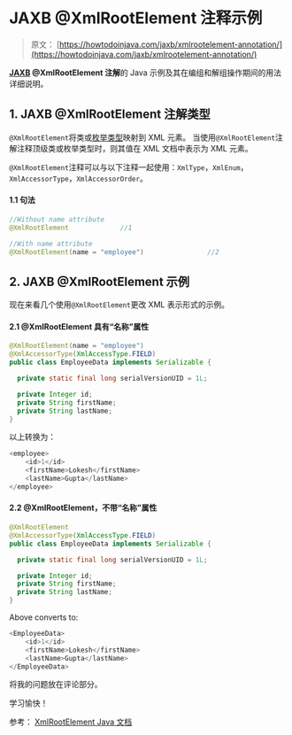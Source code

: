 # JAXB @XmlRootElement 注释示例

> 原文： [https://howtodoinjava.com/jaxb/xmlrootelement-annotation/](https://howtodoinjava.com/jaxb/xmlrootelement-annotation/)

**[JAXB](https://howtodoinjava.com/jaxb/jaxb-annotations/) @XmlRootElement 注解**的 Java 示例及其在编组和解组操作期间的用法详细说明。

## 1\. JAXB @XmlRootElement 注解类型

`@XmlRootElement`将类或[枚举类型](https://howtodoinjava.com/java/enum/guide-for-understanding-enum-in-java/)映射到 XML 元素。 当使用`@XmlRootElement`注解注释顶级类或枚举类型时，则其值在 XML 文档中表示为 XML 元素。

`@XmlRootElement`注释可以与以下注释一起使用：`XmlType`，`XmlEnum`，`XmlAccessorType`，`XmlAccessorOrder`。

#### 1.1 句法

```java
//Without name attribute
@XmlRootElement             //1

//With name attribute         
@XmlRootElement(name = "employee")                //2

```

## 2\. JAXB @XmlRootElement 示例

现在来看几个使用`@XmlRootElement`更改 XML 表示形式的示例。

#### 2.1 @XmlRootElement 具有“名称”属性

```java
@XmlRootElement(name = "employee")
@XmlAccessorType(XmlAccessType.FIELD)
public class EmployeeData implements Serializable {

  private static final long serialVersionUID = 1L;

  private Integer id;
  private String firstName;
  private String lastName;
}

```

以上转换为：

```java
<employee>
    <id>1</id>
    <firstName>Lokesh</firstName>
    <lastName>Gupta</lastName>
</employee>

```

#### 2.2 @XmlRootElement，不带“名称”属性

```java
@XmlRootElement
@XmlAccessorType(XmlAccessType.FIELD)
public class EmployeeData implements Serializable {

  private static final long serialVersionUID = 1L;

  private Integer id;
  private String firstName;
  private String lastName;
}

```

Above converts to:

```java
<EmployeeData>
    <id>1</id>
    <firstName>Lokesh</firstName>
    <lastName>Gupta</lastName>
</EmployeeData>

```

将我的问题放在评论部分。

学习愉快！

参考： [XmlRootElement Java 文档](https://docs.oracle.com/javase/7/docs/api/javax/xml/bind/annotation/XmlRootElement.html)